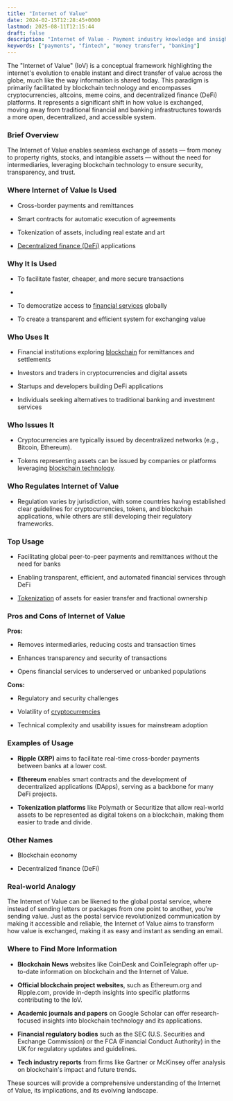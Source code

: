 ```yaml
---
title: "Internet of Value"
date: 2024-02-15T12:28:45+0000
lastmod: 2025-08-11T12:15:44
draft: false
description: "Internet of Value - Payment industry knowledge and insights"
keywords: ["payments", "fintech", "money transfer", "banking"]
---
```


The "Internet of Value" (IoV) is a conceptual framework highlighting the internet's evolution to enable instant and direct transfer of value across the globe, much like the way information is shared today. This paradigm is primarily facilitated by blockchain technology and encompasses cryptocurrencies, altcoins, meme coins, and decentralized finance (DeFi) platforms. It represents a significant shift in how value is exchanged, moving away from traditional financial and banking infrastructures towards a more open, decentralized, and accessible system.

### Brief Overview

The Internet of Value enables seamless exchange of assets — from money to property rights, stocks, and intangible assets — without the need for intermediaries, leveraging blockchain technology to ensure security, transparency, and trust.

### Where Internet of Value Is Used

- Cross-border payments and remittances

- Smart contracts for automatic execution of agreements

- Tokenization of assets, including real estate and art

- [Decentralized finance (DeFi)](https://faisalkhanllc.xyz/resources/payments-wiki/d/decentralized-finance-defi/) applications

### Why It Is Used

- To facilitate faster, cheaper, and more secure transactions

- 

- To democratize access to [financial services](https://faisalkhanllc.xyz/resources/payments-wiki/f/financial-services/) globally

- To create a transparent and efficient system for exchanging value

### Who Uses It

- Financial institutions exploring [blockchain](https://faisalkhanllc.xyz/resources/payments-wiki/f/financial-services/) for remittances and settlements

- Investors and traders in cryptocurrencies and digital assets

- Startups and developers building DeFi applications

- Individuals seeking alternatives to traditional banking and investment services

### Who Issues It

- Cryptocurrencies are typically issued by decentralized networks (e.g., Bitcoin, Ethereum).

- Tokens representing assets can be issued by companies or platforms leveraging [blockchain technology](https://faisalkhanllc.xyz/resources/payments-wiki/b/blockchain/blockchain-technology/).

### Who Regulates Internet of Value

- Regulation varies by jurisdiction, with some countries having established clear guidelines for cryptocurrencies, tokens, and blockchain applications, while others are still developing their regulatory frameworks.

### Top Usage

- Facilitating global peer-to-peer payments and remittances without the need for banks

- Enabling transparent, efficient, and automated financial services through DeFi

- [Tokenization](https://faisalkhanllc.xyz/resources/payments-wiki/t/tokenization/) of assets for easier transfer and fractional ownership

### Pros and Cons of Internet of Value

**Pros:**

- Removes intermediaries, reducing costs and transaction times

- Enhances transparency and security of transactions

- Opens financial services to underserved or unbanked populations

**Cons:**

- Regulatory and security challenges

- Volatility of [cryptocurrencies](https://faisalkhanllc.xyz/resources/payments-wiki/c/cryptocurrency/)

- Technical complexity and usability issues for mainstream adoption

### Examples of Usage

- **Ripple (XRP)** aims to facilitate real-time cross-border payments between banks at a lower cost.

- **Ethereum** enables smart contracts and the development of decentralized applications (DApps), serving as a backbone for many DeFi projects.

- **Tokenization platforms** like Polymath or Securitize that allow real-world assets to be represented as digital tokens on a blockchain, making them easier to trade and divide.

### Other Names

- Blockchain economy

- Decentralized finance (DeFi)

### Real-world Analogy

The Internet of Value can be likened to the global postal service, where instead of sending letters or packages from one point to another, you're sending value. Just as the postal service revolutionized communication by making it accessible and reliable, the Internet of Value aims to transform how value is exchanged, making it as easy and instant as sending an email.

### Where to Find More Information

- **Blockchain News** websites like CoinDesk and CoinTelegraph offer up-to-date information on blockchain and the Internet of Value.

- **Official blockchain project websites**, such as Ethereum.org and Ripple.com, provide in-depth insights into specific platforms contributing to the IoV.

- **Academic journals and papers** on Google Scholar can offer research-focused insights into blockchain technology and its applications.

- **Financial regulatory bodies** such as the SEC (U.S. Securities and Exchange Commission) or the FCA (Financial Conduct Authority) in the UK for regulatory updates and guidelines.

- **Tech industry reports** from firms like Gartner or McKinsey offer analysis on blockchain's impact and future trends.

These sources will provide a comprehensive understanding of the Internet of Value, its implications, and its evolving landscape.